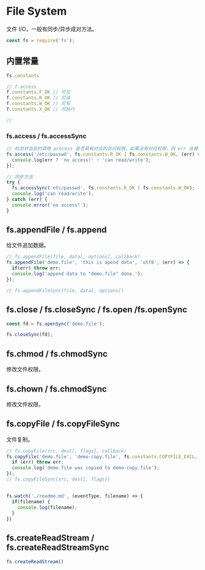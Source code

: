 # File System

文件 I/O，一般有同步/异步成对方法。

```js
const fs = require('fs');
```

## 内置常量

```js
fs.constants

// f.access
f.constants.F_OK // 可见
f.constants.R_OK // 可读
f.constants.W_OK // 可写
f.constants.X_OK // 可执行

// 
```
 
### fs.access / fs.accessSync

```js
// 检测对当前的调用 process 是否具有对应的访问权限，如果没有对应权限，则 err 会被赋值
fs.access('/etc/passwd', fs.constants.R_OK | fs.constants.W_OK, (err) => {
  console.log(err ? 'no access!' : 'can read/write');
});

// 同步方法
try {
  fs.accessSync('etc/passwd', fs.constants.R_OK | fs.constants.W_OK);
  console.log('can read/write');
} catch (err) {
  console.error('no access!');
}
```

## fs.appendFile / fs.append

给文件追加数据。

```js
// fs.appendFile(file, data[, options], callback)
fs.appendFile('demo.file', 'this is apend data', 'utf8', (err) => {
  if(err) throw err;
  console.log('append data to "demo.file" done.');
});

// fs.appendFileSync(file, data[, options])
```

## fs.close / fs.closeSync / fs.open /fs.openSync

```js
const fd = fs.openSync('demo.file');

fs.closeSync(fd);
```

## fs.chmod / fs.chmodSync

修改文件权限。

## fs.chown / fs.chmodSync

修改文件权限。

## fs.copyFile / fs.copyFileSync

文件复制。

```js
// fs.copyFile(src, dest[, flags], callback)
fs.copyFile('demo.file', 'demo-copy.file', fs.constants.COPYFILE_EXCL, (err) => {
  if (err) throw err;
  console.log('demo.file was copied to demo-copy.file');
});
// fs.copyFileSync(src, dest[, flags])
```

## 

```js
fs.watch('./readme.md', (eventType, filename) => {
  if(filename) {
    console.log(filename);
  }
})
```

## fs.createReadStream / fs.createReadStreamSync

```js
fs.createReadStream()
```